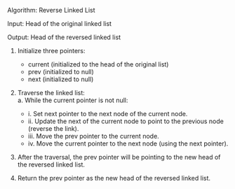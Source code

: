 Algorithm: Reverse Linked List

Input: Head of the original linked list

Output: Head of the reversed linked list

1. Initialize three pointers:
    - current (initialized to the head of the original list)
    - prev (initialized to null)
    - next (initialized to null)

2. Traverse the linked list:\
a. While the current pointer is not null:
   * i.   Set next pointer to the next node of the current node.
   * ii.  Update the next of the current node to point to the previous node (reverse the link).
   * iii. Move the prev pointer to the current node.
   * iv.  Move the current pointer to the next node (using the next pointer).

3. After the traversal, the prev pointer will be pointing to the new head of the reversed linked list.

4. Return the prev pointer as the new head of the reversed linked list.

